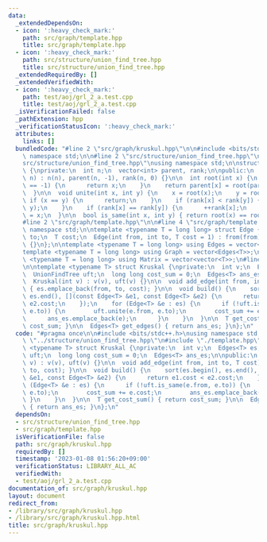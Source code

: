 ```yaml
---
data:
  _extendedDependsOn:
  - icon: ':heavy_check_mark:'
    path: src/graph/template.hpp
    title: src/graph/template.hpp
  - icon: ':heavy_check_mark:'
    path: src/structure/union_find_tree.hpp
    title: src/structure/union_find_tree.hpp
  _extendedRequiredBy: []
  _extendedVerifiedWith:
  - icon: ':heavy_check_mark:'
    path: test/aoj/grl_2_a.test.cpp
    title: test/aoj/grl_2_a.test.cpp
  _isVerificationFailed: false
  _pathExtension: hpp
  _verificationStatusIcon: ':heavy_check_mark:'
  attributes:
    links: []
  bundledCode: "#line 2 \"src/graph/kruskul.hpp\"\n\n#include <bits/stdc++.h>\nusing\
    \ namespace std;\n\n#line 2 \"src/structure/union_find_tree.hpp\"\n\n#line 4 \"\
    src/structure/union_find_tree.hpp\"\nusing namespace std;\n\nstruct UnionFindTree\
    \ {\nprivate:\n  int n;\n  vector<int> parent, rank;\n\npublic:\n  UnionFindTree(int\
    \ n) : n(n), parent(n, -1), rank(n, 0) {}\n\n  int root(int x) {\n    if (parent[x]\
    \ == -1) {\n      return x;\n    }\n    return parent[x] = root(parent[x]);\n\
    \  }\n\n  void unite(int x, int y) {\n    x = root(x);\n    y = root(y);\n   \
    \ if (x == y) {\n      return;\n    }\n    if (rank[x] < rank[y]) {\n      swap(x,\
    \ y);\n    }\n    if (rank[x] == rank[y]) {\n      ++rank[x];\n    }\n    parent[y]\
    \ = x;\n  }\n\n  bool is_same(int x, int y) { return root(x) == root(y); }\n};\n\
    #line 2 \"src/graph/template.hpp\"\n\n#line 4 \"src/graph/template.hpp\"\nusing\
    \ namespace std;\n\ntemplate <typename T = long long> struct Edge {\n  int from,\
    \ to;\n  T cost;\n  Edge(int from, int to, T cost = 1) : from(from), to(to), cost(cost)\
    \ {}\n};\n\ntemplate <typename T = long long> using Edges = vector<Edge<T>>;\n\
    template <typename T = long long> using Graph = vector<Edges<T>>;\n\ntemplate\
    \ <typename T = long long> using Matrix = vector<vector<T>>;\n#line 8 \"src/graph/kruskul.hpp\"\
    \n\ntemplate <typename T> struct Kruskal {\nprivate:\n  int v;\n  Edges<T> es;\n\
    \  UnionFindTree uft;\n  long long cost_sum = 0;\n  Edges<T> ans_es;\n\npublic:\n\
    \  Kruskal(int v) : v(v), uft(v) {}\n\n  void add_edge(int from, int to, T cost)\
    \ { es.emplace_back(from, to, cost); }\n\n  void build() {\n    sort(es.begin(),\
    \ es.end(), [](const Edge<T> &e1, const Edge<T> &e2) {\n      return e1.cost <\
    \ e2.cost;\n    });\n    for (Edge<T> &e : es) {\n      if (!uft.is_same(e.from,\
    \ e.to)) {\n        uft.unite(e.from, e.to);\n        cost_sum += e.cost;\n  \
    \      ans_es.emplace_back(e);\n      }\n    }\n  }\n\n  T get_cost_sum() { return\
    \ cost_sum; }\n\n  Edges<T> get_edges() { return ans_es; }\n};\n"
  code: "#pragma once\n\n#include <bits/stdc++.h>\nusing namespace std;\n\n#include\
    \ \"../structure/union_find_tree.hpp\"\n#include \"./template.hpp\"\n\ntemplate\
    \ <typename T> struct Kruskal {\nprivate:\n  int v;\n  Edges<T> es;\n  UnionFindTree\
    \ uft;\n  long long cost_sum = 0;\n  Edges<T> ans_es;\n\npublic:\n  Kruskal(int\
    \ v) : v(v), uft(v) {}\n\n  void add_edge(int from, int to, T cost) { es.emplace_back(from,\
    \ to, cost); }\n\n  void build() {\n    sort(es.begin(), es.end(), [](const Edge<T>\
    \ &e1, const Edge<T> &e2) {\n      return e1.cost < e2.cost;\n    });\n    for\
    \ (Edge<T> &e : es) {\n      if (!uft.is_same(e.from, e.to)) {\n        uft.unite(e.from,\
    \ e.to);\n        cost_sum += e.cost;\n        ans_es.emplace_back(e);\n     \
    \ }\n    }\n  }\n\n  T get_cost_sum() { return cost_sum; }\n\n  Edges<T> get_edges()\
    \ { return ans_es; }\n};\n"
  dependsOn:
  - src/structure/union_find_tree.hpp
  - src/graph/template.hpp
  isVerificationFile: false
  path: src/graph/kruskul.hpp
  requiredBy: []
  timestamp: '2023-01-08 01:56:20+09:00'
  verificationStatus: LIBRARY_ALL_AC
  verifiedWith:
  - test/aoj/grl_2_a.test.cpp
documentation_of: src/graph/kruskul.hpp
layout: document
redirect_from:
- /library/src/graph/kruskul.hpp
- /library/src/graph/kruskul.hpp.html
title: src/graph/kruskul.hpp
---
```

